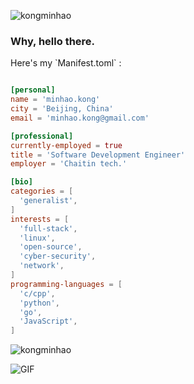 <p align="left">
  <img src="https://komarev.com/ghpvc/?username=kongminhao" alt="kongminhao" />
</p>

<h3>Why, hello there.</h3>
Here's my `Manifest.toml` :

```toml

[personal]
name = 'minhao.kong'
city = 'Beijing, China'
email = 'minhao.kong@gmail.com'

[professional]
currently-employed = true
title = 'Software Development Engineer'
employer = 'Chaitin tech.'

[bio]
categories = [
  'generalist',
]
interests = [
  'full-stack',
  'linux',
  'open-source',
  'cyber-security',
  'network',
]
programming-languages = [
  'c/cpp',
  'python',
  'go',
  'JavaScript',
]

```

<p align="left">
  <img src="https://github-readme-stats.vercel.app/api?username=kongminhao&show_icons=true" alt="kongminhao" /> 
</p>

<img align="center" alt="GIF" src="https://media.giphy.com/media/13HgwGsXF0aiGY/giphy.gif" />

